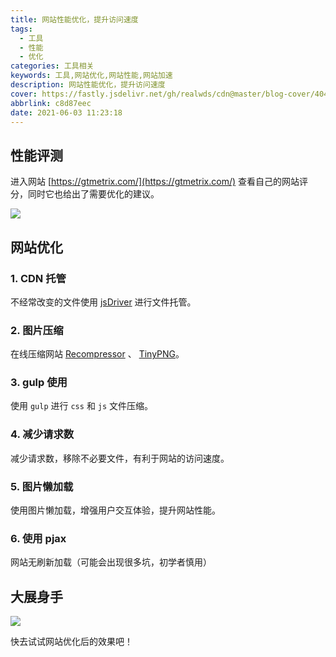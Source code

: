 ```yaml
---
title: 网站性能优化，提升访问速度
tags:
  - 工具
  - 性能
  - 优化
categories: 工具相关
keywords: 工具,网站优化,网站性能,网站加速
description: 网站性能优化，提升访问速度
cover: https://fastly.jsdelivr.net/gh/realwds/cdn@master/blog-cover/404.5edup5k17zw0.2tn1bqpa65e0.png
abbrlink: c8d87eec
date: 2021-06-03 11:23:18
---
```


## 性能评测

进入网站 [https://gtmetrix.com/](https://gtmetrix.com/) 查看自己的网站评分，同时它也给出了需要优化的建议。

![](https://fastly.jsdelivr.net/gh/realwds/cdn@master/blog/微信截图_20210603102654.2al1dejr461w.png)

## 网站优化

### 1. CDN 托管

不经常改变的文件使用 [jsDriver](https://www.jsdelivr.com/) 进行文件托管。

### 2. 图片压缩

在线压缩网站 [Recompressor](https://zh.recompressor.com/) 、 [TinyPNG](https://tinypng.com/)。

### 3. gulp 使用

使用 `gulp` 进行 `css` 和 `js` 文件压缩。

### 4. 减少请求数

减少请求数，移除不必要文件，有利于网站的访问速度。

### 5. 图片懒加载

使用图片懒加载，增强用户交互体验，提升网站性能。

### 6. 使用 pjax

网站无刷新加载（可能会出现很多坑，初学者慎用）


## 大展身手

![](https://fastly.jsdelivr.net/gh/realwds/cdn@master/blog/微信截图_20210603102434.1a4m0dvgxg80.png)

快去试试网站优化后的效果吧！
